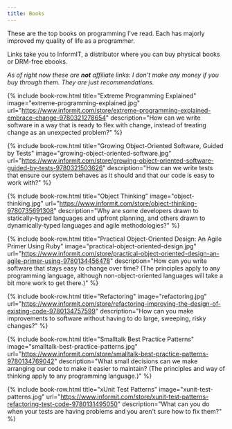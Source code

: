 ```yaml
---
title: Books
---
```


These are the top books on programming I've read. Each has majorly improved my quality of life as a programmer.

Links take you to InformIT, a distributor where you can buy physical books or DRM-free ebooks.

*As of right now these are **not** affiliate links: I don't make any money if you buy through them. They are just recommendations.*

{% include book-row.html
  title="Extreme Programming Explained"
  image="extreme-programming-explained.jpg"
  url="https://www.informit.com/store/extreme-programming-explained-embrace-change-9780321278654"
  description="How can we write software in a way that is ready to flex with change, instead of treating change as an unexpected problem?"
%}

{% include book-row.html
  title="Growing Object-Oriented Software, Guided by Tests"
  image="growing-object-oriented-software.jpg"
  url="https://www.informit.com/store/growing-object-oriented-software-guided-by-tests-9780321503626"
  description="How can we write tests that ensure our system behaves as it should and that our code is easy to work with?"
%}

{% include book-row.html
  title="Object Thinking"
  image="object-thinking.jpg"
  url="https://www.informit.com/store/object-thinking-9780735691308"
  description="Why are some developers drawn to statically-typed languages and upfront planning, and others drawn to dynamically-typed languages and agile methodologies?"
%}

{% include book-row.html
  title="Practical Object-Oriented Design: An Agile Primer Using Ruby"
  image="practical-object-oriented-design.jpg"
  url="https://www.informit.com/store/practical-object-oriented-design-an-agile-primer-using-9780134456478"
  description="How can you write software that stays easy to change over time? (The principles apply to any programming language, although non-object-oriented languages will take a bit more work to get there.)"
%}

{% include book-row.html
  title="Refactoring"
  image="refactoring.jpg"
  url="https://www.informit.com/store/refactoring-improving-the-design-of-existing-code-9780134757599"
  description="How can you make improvements to software without having to do large, sweeping, risky changes?"
%}

{% include book-row.html
  title="Smalltalk Best Practice Patterns"
  image="smalltalk-best-practice-patterns.jpg"
  url="https://www.informit.com/store/smalltalk-best-practice-patterns-9780134769042"
  description="What small decisions can we make arranging our code to make it easier to maintain? (The principles and way of thinking apply to any programming language.)"
%}

{% include book-row.html
  title="xUnit Test Patterns"
  image="xunit-test-patterns.jpg"
  url="https://www.informit.com/store/xunit-test-patterns-refactoring-test-code-9780131495050"
  description="What can you do when your tests are having problems and you aren't sure how to fix them?"
%}
